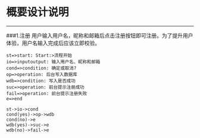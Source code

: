 ﻿# 概要设计说明

---

###1.注册
用户输入用户名，昵称和邮箱后点击注册按钮即可注册。为了提升用户体验，用户名输入完成后应该立即校验。
```flow
st=>start: Start:>流程开始
io=>inputoutput: 输入用户名、昵称和邮箱
cond=>condition: 确定或取消?
op=>operation: 后台写入数据库
wdb=>condition: 写入是否成功 
suc=>operation: 前台提示注册成功
fail=>operation: 前台提示注册失败
e=>end

st->io->cond
cond(yes)->op->wdb
cond(no)->e
wdb(yes)->suc->e
wdb(no)->fail->e
```




